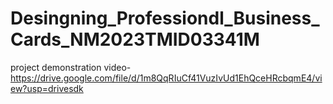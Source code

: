 # Desingning_Professiondl_Business_Cards_NM2023TMID03341M

project demonstration video-https://drive.google.com/file/d/1m8QqRIuCf41VuzIvUd1EhQceHRcbqmE4/view?usp=drivesdk
